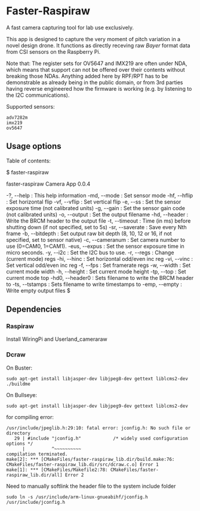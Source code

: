 # Faster-Raspiraw

A fast camera capturing tool for lab use exclusively.

This app is designed to capture the very moment of pitch variation in a novel design drone. It functions as directly receving raw *Bayer* format data from CSI sensors on the Raspberry Pi.

Note that: The register sets for OV5647 and IMX219 are often under NDA, which means that support can not be offered over their contents without breaking those NDAs. Anything added here by RPF/RPT has to be demonstrable as already being in the public domain, or from 3rd parties having reverse engineered how the firmware is working (e.g. by listening to the I2C communications).

Supported sensors:

	adv7282m
	imx219
	ov5647

## Usage options

Table of contents:

   $ faster-raspiraw

   faster-raspiraw Camera App 0.0.4

   -?, --help	: This help information
   -md, --mode	: Set sensor mode <mode>
   -hf, --hflip	: Set horizontal flip
   -vf, --vflip	: Set vertical flip
   -e, --ss	: Set the sensor exposure time (not calibrated units)
   -g, --gain	: Set the sensor gain code (not calibrated units)
   -o, --output	: Set the output filename
   -hd, --header	: Write the BRCM header to the output file
   -t, --timeout	: Time (in ms) before shutting down (if not specified, set to 5s)
   -sr, --saverate	: Save every Nth frame
   -b, --bitdepth	: Set output raw bit depth (8, 10, 12 or 16, if not specified, set to sensor native)
   -c, --cameranum	: Set camera number to use (0=CAM0, 1=CAM1).
   -eus, --expus	: Set the sensor exposure time in micro seconds.
   -y, --i2c	: Set the I2C bus to use.
   -r, --regs	: Change (current mode) regs
   -hi, --hinc	: Set horizontal odd/even inc reg
   -vi, --vinc	: Set vertical odd/even inc reg
   -f, --fps	: Set framerate regs
   -w, --width	: Set current mode width
   -h, --height	: Set current mode height
   -tp, --top	: Set current mode top
   -hd0, --header0	: Sets filename to write the BRCM header to
   -ts, --tstamps	: Sets filename to write timestamps to
   -emp, --empty	: Write empty output files
   $






## Dependencies

### Raspiraw
Install WiringPi and Userland_cameraraw

### Dcraw
On Buster:
```
sudo apt-get install libjasper-dev libjpeg8-dev gettext liblcms2-dev
./buildme
```
On Bullseye:
```
sudo apt-get install libjasper-dev libjpeg9-dev gettext liblcms2-dev
```



for compiling error:

```
/usr/include/jpeglib.h:29:10: fatal error: jconfig.h: No such file or directory
   29 | #include "jconfig.h"            /* widely used configuration options */
      |          ^~~~~~~~~~~
compilation terminated.
make[2]: *** [CMakeFiles/faster-raspiraw_lib.dir/build.make:76: CMakeFiles/faster-raspiraw_lib.dir/src/dcraw.c.o] Error 1
make[1]: *** [CMakeFiles/Makefile2:78: CMakeFiles/faster-raspiraw_lib.dir/all] Error 2
```

Need to manually softlink the header file to the system include folder
```
sudo ln -s /usr/include/arm-linux-gnueabihf/jconfig.h /usr/include/jconfig.h
```
